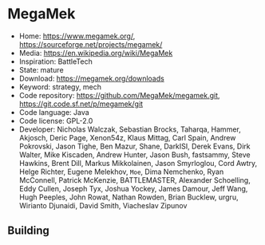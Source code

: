 # MegaMek

- Home: https://www.megamek.org/, https://sourceforge.net/projects/megamek/
- Media: https://en.wikipedia.org/wiki/MegaMek
- Inspiration: BattleTech
- State: mature
- Download: https://megamek.org/downloads
- Keyword: strategy, mech
- Code repository: https://github.com/MegaMek/megamek.git, https://git.code.sf.net/p/megamek/git
- Code language: Java
- Code license: GPL-2.0
- Developer: Nicholas Walczak, Sebastian Brocks, Taharqa, Hammer, Akjosch, Deric Page, Xenon54z, Klaus Mittag, Carl Spain, Andrew Pokrovski, Jason Tighe, Ben Mazur, Shane, DarkISI, Derek Evans, Dirk Walter, Mike Kiscaden, Andrew Hunter, Jason Bush, fastsammy, Steve Hawkins, Brent Dill, Markus Mikkolainen, Jason Smyrloglou, Cord Awtry, Helge Richter, Eugene Melekhov, `Moe`, Dima Nemchenko, Ryan McConnell, Patrick McKenzie, BATTLEMASTER, Alexander Schoelling, Eddy Cullen, Joseph Tyx, Joshua Yockey, James Damour, Jeff Wang, Hugh Peeples, John Rowat, Nathan Rowden, Brian Bucklew, urgru, Wirianto Djunaidi, David Smith, Viacheslav Zipunov

## Building
